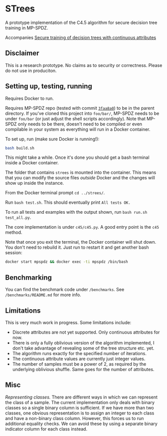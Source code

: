# STrees

A prototype implementation of the C4.5 algorithm for secure decision tree training in MP-SPDZ.

Accompanies [Secure training of decision trees with continuous attributes](https://eprint.iacr.org/2020/1130)

## Disclaimer

This is a research prototype. No claims as to security or correctness. Please do not use in produciton.

## Setting up, testing, running

Requires Docker to run.

Requires MP-SPDZ repo (tested with commit [`3faa8a0`](https://github.com/data61/MP-SPDZ/commit/3faa8a0d4ab2a49eb94355ad8ff5c14f58cfb142)) to be in the parent directory. If you've cloned this project into `foo/bar/`, MP-SPDZ needs to be under `foo/bar` (or just adjust the shell scripts accordingly). Note that MP-SPDZ only needs to be there, doesn't need to be compiled or even compilable in your system as everything will run in a Docker container.

To set up, run (make sure Docker is running!):

```bash
bash build.sh
```

This might take a while. Once it's done you should get a bash terminal inside a Docker container.

The folder that contains `strees` is mounted into the container. This means that you can modify the source files *outside* Docker and the changes will show up inside the instance. 

From the Docker terminal prompt `cd ../strees/`.

Run `bash test.sh`. This should eventually print `All tests OK.`

To run all tests and examples with the output shown, run `bash run.sh test_all.py`. 

The core implementation is under `c45/c45.py`. A good entry point is the `c45` method. 

Note that once you exit the terminal, the Docker container will shut down. You don't need to rebuild it. Just run to restart it and get another bash session:

```bash
docker start mpspdz && docker exec -ti mpspdz /bin/bash
```

## Benchmarking

You can find the benchmark code under `/benchmarks`. See `/benchmarks/README.md` for more info. 

## Limitations

This is very much work in progress. Some limitations include:

* Discrete attributes are not yet supported. Only continuous attributes for now.
* There is only a fully oblivious version of the algorithm implemented, I don't take advantage of revealing some of the tree structure etc. yet.
* The algorithm runs exactly for the specified number of iterations.
* The continuous attribute values are currently just integer values.
* The number of samples must be a power of 2, as required by the underlying oblivious shuffle. Same goes for the number of attributes.

## Misc

*Representing classes.* There are different ways in which we can represent the class of a sample. The current implementation only deals with binary classes so a single binary column is sufficient. If we have more than two classes, one obvious representation is to assign an integer to each class and have a non-binary class column. However, this forces us to run additional equality checks. We can avoid these by using a separate binary indicator column for each class instead.
 
